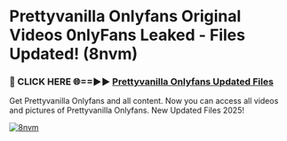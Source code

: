 # Prettyvanilla Onlyfans Original Videos 0nlyFans Leaked - Files Updated! (8nvm)

<h3>🔴 CLICK HERE 🌐==►► <a href="https://tinyurl.com/ehrbuxhb" rel="nofollow">Prettyvanilla Onlyfans Updated Files</a></h3>

Get Prettyvanilla Onlyfans and all content. Now you can access all videos and pictures of Prettyvanilla Onlyfans. New Updated Files 2025!

[![8nvm](https://i.imgur.com/lVYEuWS.gif)](https://tinyurl.com/ehrbuxhb)
